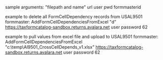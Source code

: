 sample arguments:  "filepath and name" url user pwd formmasterid

example to delete all FormCellDependency records from USAL9501 formmaster:
AddFormCellDependenciesFromExcel "d" https://taxformcatalog-sandbox.returns.avalara.net user password 62

example to pull values from excel file and upload to USAL9501 formmaster:
AddFormCellDependenciesFromExcel "c:\temp\Al9501_CrossCellDepends_v1.xlsx" https://taxformcatalog-sandbox.returns.avalara.net user password 62
